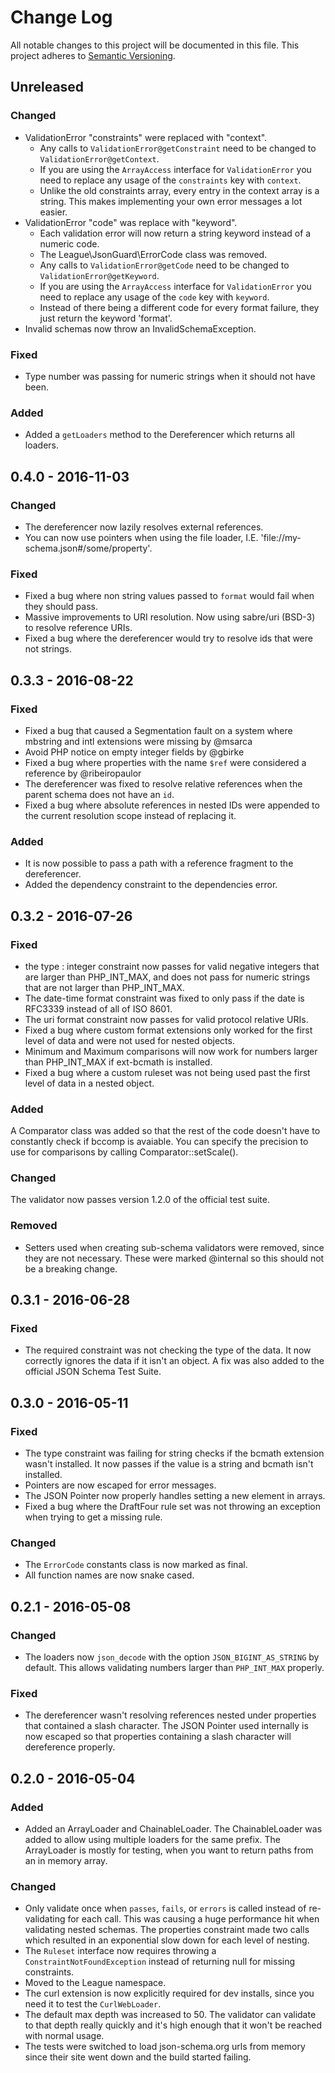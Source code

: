 # Change Log

All notable changes to this project will be documented in this file.
This project adheres to [Semantic Versioning](http://semver.org/).

## Unreleased

### Changed

* ValidationError "constraints" were replaced with "context".
    * Any calls to `ValidationError@getConstraint` need to be changed to `ValidationError@getContext`.
    * If you are using the `ArrayAccess` interface for `ValidationError` you need to replace any usage of the `constraints` key with `context`.
    * Unlike the old constraints array, every entry in the context array is a string. This makes implementing your own error messages a lot easier.
* ValidationError "code" was replace with "keyword".
    * Each validation error will now return a string keyword instead of a numeric code.
    * The League\JsonGuard\ErrorCode class was removed.
    * Any calls to `ValidationError@getCode` need to be changed to `ValidationError@getKeyword`.
    * If you are using the `ArrayAccess` interface for `ValidationError` you need to replace any usage of the `code` key with `keyword`.
    * Instead of there being a different code for every format failure, they just return the keyword 'format'.
* Invalid schemas now throw an InvalidSchemaException.

### Fixed

* Type number was passing for numeric strings when it should not have been.

### Added

* Added a `getLoaders` method to the Dereferencer which returns all loaders.

## 0.4.0 - 2016-11-03

### Changed

* The dereferencer now lazily resolves external references.
* You can now use pointers when using the file loader, I.E. 'file://my-schema.json#/some/property'.

### Fixed

* Fixed a bug where non string values passed to `format` would fail when they should pass.
* Massive improvements to URI resolution.  Now using sabre/uri (BSD-3) to resolve reference URIs.
* Fixed a bug where the dereferencer would try to resolve ids that were not strings.

## 0.3.3 - 2016-08-22

### Fixed

* Fixed a bug that caused a Segmentation fault on a system where mbstring and intl extensions were missing by @msarca
* Avoid PHP notice on empty integer fields by @gbirke
* Fixed a bug where properties with the name `$ref` were considered a reference by @ribeiropaulor
* The dereferencer was fixed to resolve relative references when the parent schema does not have an `id`.
* Fixed a bug where absolute references in nested IDs were appended to the current resolution scope instead of replacing it.

### Added

* It is now possible to pass a path with a reference fragment to the dereferencer.
* Added the dependency constraint to the dependencies error.

## 0.3.2 - 2016-07-26

### Fixed

* the type : integer constraint now passes for valid negative integers that are larger than PHP_INT_MAX, and does not pass for numeric strings that are not larger than PHP_INT_MAX.
* The date-time format constraint was fixed to only pass if the date is RFC3339 instead of all of ISO 8601.
* The uri format constraint now passes for valid protocol relative URIs.
* Fixed a bug where custom format extensions only worked for the first level of data and were not used for nested objects.
* Minimum and Maximum comparisons will now work for numbers larger than PHP_INT_MAX if ext-bcmath is installed.
* Fixed a bug where a custom ruleset was not being used past the first level of data in a nested object.

### Added

A Comparator class was added so that the rest of the code doesn't have to constantly check if bccomp is avaiable.  You can specify the precision to use for comparisons by calling Comparator::setScale().

### Changed

The validator now passes version 1.2.0 of the official test suite.

### Removed

* Setters used when creating sub-schema validators were removed, since they are not necessary.  These were marked @internal so this should not be a breaking change.

## 0.3.1 - 2016-06-28

### Fixed

* The required constraint was not checking the type of the data.  It now correctly ignores the data if it isn't an object.  A fix was also added to the official JSON Schema Test Suite.

## 0.3.0 - 2016-05-11

### Fixed

* The type constraint was failing for string checks if the bcmath extension wasn't installed.  It now passes if the value is a string and bcmath isn't installed.
* Pointers are now escaped for error messages.
* The JSON Pointer now properly handles setting a new element in arrays.
* Fixed a bug where the DraftFour rule set was not throwing an exception when trying to get a missing rule.

### Changed

* The `ErrorCode` constants class is now marked as final.
* All function names are now snake cased.

## 0.2.1 - 2016-05-08

### Changed

* The loaders now `json_decode` with the option `JSON_BIGINT_AS_STRING` by default.  This allows validating numbers larger than `PHP_INT_MAX` properly.

### Fixed

* The dereferencer wasn't resolving references nested under properties that contained a slash character.  The JSON Pointer used internally is now escaped so that properties containing a slash character will dereference properly.

## 0.2.0 - 2016-05-04

### Added

 * Added an ArrayLoader and ChainableLoader.  The ChainableLoader was added to allow using multiple loaders for the same prefix.  The ArrayLoader is mostly for testing, when you want to return paths from an in memory array.

### Changed

* Only validate once when `passes`, `fails`, or `errors` is called instead of re-validating for each call.  This was causing a huge performance hit when validating nested schemas.  The properties constraint made two calls which resulted in an exponential slow down for each level of nesting.
* The `Ruleset` interface now requires throwing a `ConstraintNotFoundException` instead of returning null for missing constraints.
* Moved to the League namespace.
* The curl extension is now explicitly required for dev installs, since you need it to test the `CurlWebLoader`.
* The default max depth was increased to 50.  The validator can validate to that depth really quickly and it's high enough that it won't be reached with normal usage.
* The tests were switched to load json-schema.org urls from memory since their site went down and the build started failing.
